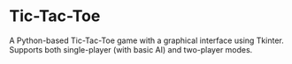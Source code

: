 # Tic-Tac-Toe
A Python-based Tic-Tac-Toe game with a graphical interface using Tkinter. Supports both single-player (with basic AI) and two-player modes.
